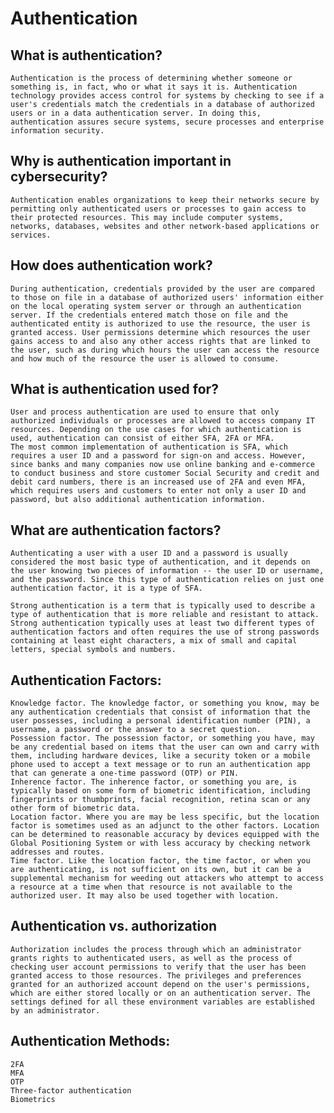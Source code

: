 # Authentication

## What is authentication?

    Authentication is the process of determining whether someone or something is, in fact, who or what it says it is. Authentication technology provides access control for systems by checking to see if a user's credentials match the credentials in a database of authorized users or in a data authentication server. In doing this, authentication assures secure systems, secure processes and enterprise information security.

## Why is authentication important in cybersecurity?

    Authentication enables organizations to keep their networks secure by permitting only authenticated users or processes to gain access to their protected resources. This may include computer systems, networks, databases, websites and other network-based applications or services.

## How does authentication work?

    During authentication, credentials provided by the user are compared to those on file in a database of authorized users' information either on the local operating system server or through an authentication server. If the credentials entered match those on file and the authenticated entity is authorized to use the resource, the user is granted access. User permissions determine which resources the user gains access to and also any other access rights that are linked to the user, such as during which hours the user can access the resource and how much of the resource the user is allowed to consume.

## What is authentication used for?

    User and process authentication are used to ensure that only authorized individuals or processes are allowed to access company IT resources. Depending on the use cases for which authentication is used, authentication can consist of either SFA, 2FA or MFA.
    The most common implementation of authentication is SFA, which requires a user ID and a password for sign-on and access. However, since banks and many companies now use online banking and e-commerce to conduct business and store customer Social Security and credit and debit card numbers, there is an increased use of 2FA and even MFA, which requires users and customers to enter not only a user ID and password, but also additional authentication information.

## What are authentication factors?

    Authenticating a user with a user ID and a password is usually considered the most basic type of authentication, and it depends on the user knowing two pieces of information -- the user ID or username, and the password. Since this type of authentication relies on just one authentication factor, it is a type of SFA.

    Strong authentication is a term that is typically used to describe a type of authentication that is more reliable and resistant to attack. Strong authentication typically uses at least two different types of authentication factors and often requires the use of strong passwords containing at least eight characters, a mix of small and capital letters, special symbols and numbers.

## Authentication Factors:

    Knowledge factor. The knowledge factor, or something you know, may be any authentication credentials that consist of information that the user possesses, including a personal identification number (PIN), a username, a password or the answer to a secret question.
    Possession factor. The possession factor, or something you have, may be any credential based on items that the user can own and carry with them, including hardware devices, like a security token or a mobile phone used to accept a text message or to run an authentication app that can generate a one-time password (OTP) or PIN.
    Inherence factor. The inherence factor, or something you are, is typically based on some form of biometric identification, including fingerprints or thumbprints, facial recognition, retina scan or any other form of biometric data.
    Location factor. Where you are may be less specific, but the location factor is sometimes used as an adjunct to the other factors. Location can be determined to reasonable accuracy by devices equipped with the Global Positioning System or with less accuracy by checking network addresses and routes.
    Time factor. Like the location factor, the time factor, or when you are authenticating, is not sufficient on its own, but it can be a supplemental mechanism for weeding out attackers who attempt to access a resource at a time when that resource is not available to the authorized user. It may also be used together with location.

## Authentication vs. authorization

    Authorization includes the process through which an administrator grants rights to authenticated users, as well as the process of checking user account permissions to verify that the user has been granted access to those resources. The privileges and preferences granted for an authorized account depend on the user's permissions, which are either stored locally or on an authentication server. The settings defined for all these environment variables are established by an administrator.

## Authentication Methods:

    2FA
    MFA
    OTP
    Three-factor authentication
    Biometrics
